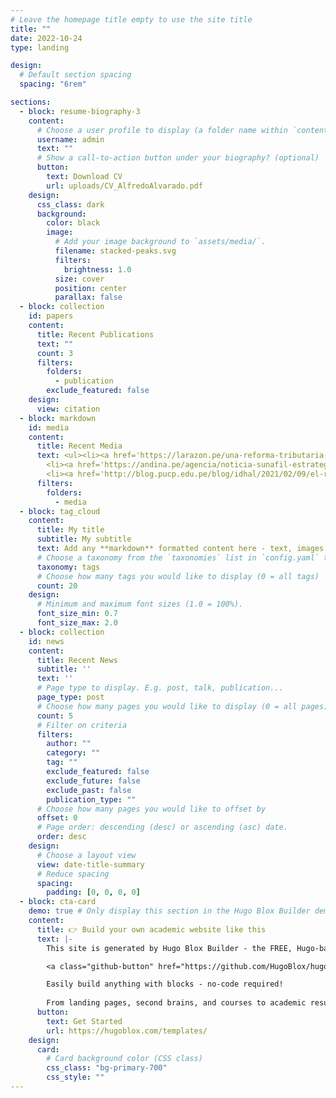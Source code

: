 ```yaml
---
# Leave the homepage title empty to use the site title
title: ""
date: 2022-10-24
type: landing

design:
  # Default section spacing
  spacing: "6rem"

sections:
  - block: resume-biography-3
    content:
      # Choose a user profile to display (a folder name within `content/authors/`)
      username: admin
      text: ""
      # Show a call-to-action button under your biography? (optional)
      button:
        text: Download CV
        url: uploads/CV_AlfredoAlvarado.pdf
    design:
      css_class: dark
      background:
        color: black
        image:
          # Add your image background to `assets/media/`.
          filename: stacked-peaks.svg
          filters:
            brightness: 1.0
          size: cover
          position: center
          parallax: false
  - block: collection
    id: papers
    content:
      title: Recent Publications
      text: ""
      count: 3
      filters:
        folders:
          - publication
        exclude_featured: false
    design:
      view: citation
  - block: markdown
    id: media
    content:
      title: Recent Media
      text: <ul><li><a href='https://larazon.pe/una-reforma-tributaria-para-que-los-que-tienen-mayores-rentas-paguen-mas-impuestos/'> Una reforma tributaria para que los que tienen mayores rentas paguen mas impuestos</a>.</li>
        <li><a href='https://andina.pe/agencia/noticia-sunafil-estrategia-disminuye-incumplimiento-los-los-derechos-laborales-915898.aspx'> Sunafil estrategia disminuye el incumplimiento de los derechos laborales</a>.</li>
        <li><a href='http://blog.pucp.edu.pe/blog/idhal/2021/02/09/el-rompecabezas-de-la-informalidad/'> El rompecabezas de la informalidad</a>.</li></ul> <div class="mt-10 flex justify-center"><a class="relative inline-flex items-center gap-1 rounded-md border border-gray-300 bg-white px-3 py-2 pl-4 text-sm font-medium text-gray-500 hover:bg-gray-50 focus:z-20 dark:border-gray-500 dark:bg-gray-800 dark:text-gray-300" href="/media/"><span>See all media appearances</span></a></div>
      filters:
        folders:
          - media
  - block: tag_cloud
    content:
      title: My title
      subtitle: My subtitle
      text: Add any **markdown** formatted content here - text, images, videos, galleries - and even HTML code!
      # Choose a taxonomy from the `taxonomies` list in `config.yaml` to display (e.g. tags, categories, authors)
      taxonomy: tags
      # Choose how many tags you would like to display (0 = all tags)
      count: 20
    design:
      # Minimum and maximum font sizes (1.0 = 100%).
      font_size_min: 0.7
      font_size_max: 2.0
  - block: collection
    id: news
    content:
      title: Recent News
      subtitle: ''
      text: ''
      # Page type to display. E.g. post, talk, publication...
      page_type: post
      # Choose how many pages you would like to display (0 = all pages)
      count: 5
      # Filter on criteria
      filters:
        author: ""
        category: ""
        tag: ""
        exclude_featured: false
        exclude_future: false
        exclude_past: false
        publication_type: ""
      # Choose how many pages you would like to offset by
      offset: 0
      # Page order: descending (desc) or ascending (asc) date.
      order: desc
    design:
      # Choose a layout view
      view: date-title-summary
      # Reduce spacing
      spacing:
        padding: [0, 0, 0, 0]
  - block: cta-card
    demo: true # Only display this section in the Hugo Blox Builder demo site
    content:
      title: 👉 Build your own academic website like this
      text: |-
        This site is generated by Hugo Blox Builder - the FREE, Hugo-based open source website builder trusted by 250,000+ academics like you.

        <a class="github-button" href="https://github.com/HugoBlox/hugo-blox-builder" data-color-scheme="no-preference: light; light: light; dark: dark;" data-icon="octicon-star" data-size="large" data-show-count="true" aria-label="Star HugoBlox/hugo-blox-builder on GitHub">Star</a>

        Easily build anything with blocks - no-code required!
        
        From landing pages, second brains, and courses to academic resumés, conferences, and tech blogs.
      button:
        text: Get Started
        url: https://hugoblox.com/templates/
    design:
      card:
        # Card background color (CSS class)
        css_class: "bg-primary-700"
        css_style: ""
---
```

